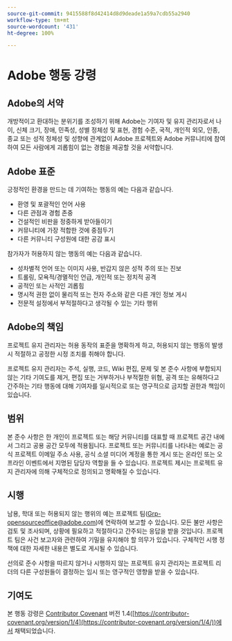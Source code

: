 ```yaml
---
source-git-commit: 9415588f8d42414d8d9deade1a59a7cdb55a2940
workflow-type: tm+mt
source-wordcount: '431'
ht-degree: 100%

---
```

# Adobe 행동 강령

## Adobe의 서약

개방적이고 환대하는 분위기를 조성하기 위해 Adobe는 기여자 및 유지 관리자로서 나이, 신체 크기, 장애, 민족성, 성별 정체성 및 표현, 경험 수준, 국적, 개인적 외모, 인종, 종교 또는 성적 정체성 및 성향에 관계없이 Adobe 프로젝트와 Adobe 커뮤니티에 참여하여 모든 사람에게 괴롭힘이 없는 경험을 제공할 것을 서약합니다.

## Adobe 표준

긍정적인 환경을 만드는 데 기여하는 행동의 예는 다음과 같습니다.

* 환영 및 포괄적인 언어 사용
* 다른 관점과 경험 존중
* 건설적인 비판을 정중하게 받아들이기
* 커뮤니티에 가장 적합한 것에 중점두기
* 다른 커뮤니티 구성원에 대한 공감 표시

참가자가 허용하지 않는 행동의 예는 다음과 같습니다.

* 성차별적 언어 또는 이미지 사용, 반갑지 않은 성적 주의 또는 진보
* 트롤링, 모욕적/경멸적인 언급, 개인적 또는 정치적 공격
* 공적인 또는 사적인 괴롭힘
* 명시적 권한 없이 물리적 또는 전자 주소와 같은 다른 개인 정보 게시
* 전문적 설정에서 부적절하다고 생각될 수 있는 기타 행위

## Adobe의 책임

프로젝트 유지 관리자는 허용 동작의 표준을 명확하게 하고, 허용되지 않는 행동의 발생 시 적절하고 공정한 시정 조치를 취해야 합니다.

프로젝트 유지 관리자는 주석, 실행, 코드, Wiki 편집, 문제 및 본 준수 사항에 부합되지 않는 기타 기여도를 제거, 편집 또는 거부하거나 부적절한 위협, 공격 또는 유해하다고 간주하는 기타 행동에 대해 기여자를 일시적으로 또는 영구적으로 금지할 권한과 책임이 있습니다.

## 범위

본 준수 사항은 한 개인이 프로젝트 또는 해당 커뮤니티를 대표할 때 프로젝트 공간 내에서 그리고 공용 공간 모두에 적용됩니다. 프로젝트 또는 커뮤니티를 나타내는 예로는 공식 프로젝트 이메일 주소 사용, 공식 소셜 미디어 계정을 통한 게시 또는 온라인 또는 오프라인 이벤트에서 지명된 담당자 역할을 들 수 있습니다. 프로젝트 제시는 프로젝트 유지 관리자에 의해 구체적으로 정의되고 명확해질 수 있습니다.

## 시행

남용, 학대 또는 허용되지 않는 행위의 예는 프로젝트 팀(Grp-opensourceoffice@adobe.com)에 연락하여 보고할 수 있습니다. 모든 불만 사항은 검토 및 조사되며, 상황에 필요하고 적절하다고 간주되는 응답을 받을 것입니다. 프로젝트 팀은 사건 보고자와 관련하여 기밀을 유지해야 할 의무가 있습니다.
구체적인 시행 정책에 대한 자세한 내용은 별도로 게시될 수 있습니다.

선의로 준수 사항을 따르지 않거나 시행하지 않는 프로젝트 유지 관리자는 프로젝트 리더의 다른 구성원들이 결정하는 임시 또는 영구적인 영향을 받을 수 있습니다.

## 기여도

본 행동 강령은 [Contributor Covenant](https://contributor-covenant.org) 버전 1.4([https://contributor-covenant.org/version/1/4](https://contributor-covenant.org/version/1/4/))에서 채택되었습니다.
